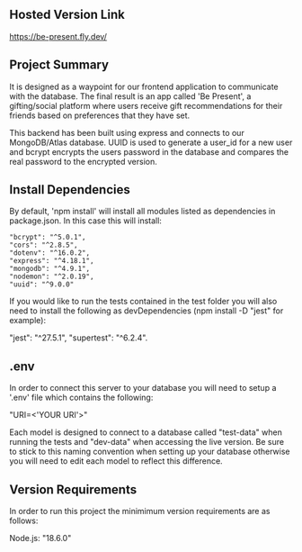 ## Hosted Version Link

https://be-present.fly.dev/

## Project Summary

It is designed as a waypoint for our frontend application to communicate with the database. The final result is an app called 'Be Present', a gifting/social platform where users receive gift recommendations for their friends based on preferences that they have set.

This backend has been built using express and connects to our MongoDB/Atlas database. UUID is used to generate a user_id for a new user and bcrypt encrypts the users password in the database and compares the real password to the encrypted version.

## Install Dependencies

By default, 'npm install' will install all modules listed as dependencies in package.json. In this case this will install: 

    "bcrypt": "^5.0.1",
    "cors": "^2.8.5",
    "dotenv": "^16.0.2",
    "express": "^4.18.1",
    "mongodb": "^4.9.1",
    "nodemon": "^2.0.19",
    "uuid": "^9.0.0"

If you would like to run the tests contained in the test folder you will also need to install the following as devDependencies (npm install -D "jest" for example):

"jest": "^27.5.1", "supertest": "^6.2.4".

## .env

In order to connect this server to your database you will need to setup a '.env' file which contains the following:

"URI=<'YOUR URI'>"

Each model is designed to connect to a database called "test-data" when running the tests and "dev-data" when accessing the live version. Be sure to stick to this naming convention when setting up your database otherwise you will need to edit each model to reflect this difference.

## Version Requirements

In order to run this project the minimimum version requirements are as follows:

Node.js: "18.6.0"
